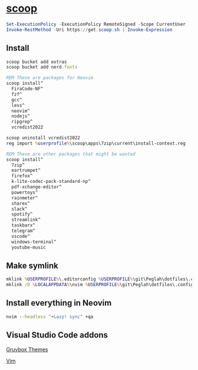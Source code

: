 # [scoop](https://scoop.sh/)
```powershell
Set-ExecutionPolicy -ExecutionPolicy RemoteSigned -Scope CurrentUser
Invoke-RestMethod -Uri https://get.scoop.sh | Invoke-Expression
```

## Install
```cmd
scoop bucket add extras
scoop bucket add nerd-fonts

REM These are packages for Neovim
scoop install^
  FiraCode-NF^
  fzf^
  gcc^
  less^
  neovim^
  nodejs^
  ripgrep^
  vcredist2022 

scoop uninstall vcredist2022
reg import %userprofile%\scoop\apps\7zip\current\install-context.reg

REM These are other packages that might be wanted
scoop install^
  7zip^
  eartrumpet^
  firefox^
  k-lite-codec-pack-standard-np^
  pdf-xchange-editor^
  powertoys^
  rainmeter^
  sharex^
  slack^
  spotify^
  streamlink^
  taskbarx^
  telegram^
  vscode^
  windows-terminal^
  youtube-music
```

## Make symlink
```cmd
mklink %USERPROFILE%\.editorconfig %USERPROFILE%\git\Peglah\dotfiles\.config\nvim\.editorconfig
mklink /D %LOCALAPPDATA%\nvim %USERPROFILE%\git\Peglah\dotfiles\.config\nvim
```

## Install everything in Neovim
```cmd
nvim --headless "+Lazy! sync" +qa
```

## Visual Studio Code addons
[Gruvbox Themes](https://marketplace.visualstudio.com/items?itemName=tomphilbin.gruvbox-themes)

[Vim](https://marketplace.visualstudio.com/items?itemName=vscodevim.vim)

